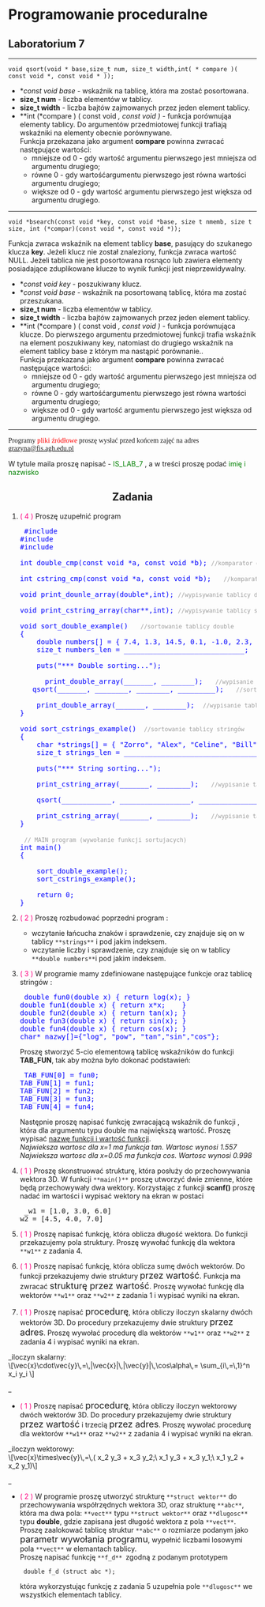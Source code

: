 # Programowanie proceduralne

## Laboratorium 7

* * *

    void qsort(void * base,size_t num, size_t width,int( * compare )( const void *, const void * ));

*   **const void *base** - wskaźnik na tablicę, która ma zostać posortowana.
*   **size_t num** - liczba elementów w tablicy.
*   **size_t width** - liczba bajtów zajmowanych przez jeden element tablicy.
*   **int (*compare ) ( const void *, const void *)** - funkcja porównująa elementy tablicy. Do argumentów przedmiotowej funkcji trafiają wskaźniki na elementy obecnie porównywane.  
    Funkcja przekazana jako argument **compare** powinna zwracać następujące wartości:
    *   mniejsze od 0 - gdy wartość argumentu pierwszego jest mniejsza od argumentu drugiego;
    *   równe 0 - gdy wartośćargumentu pierwszego jest równa wartości argumentu drugiego;
    *   większe od 0 - gdy wartość argumentu pierwszego jest większa od argumentu drugiego.

* * *

    void *bsearch(const void *key, const void *base, size t nmemb, size t size, int (*compar)(const void *, const void *));

Funkcja zwraca wskaźnik na element tablicy **base**, pasujący do szukanego klucza **key**. Jeżeli klucz nie został znaleziony, funkcja zwraca wartość NULL. Jeżeli tablica nie jest posortowana rosnąco lub zawiera elementy posiadające zduplikowane klucze to wynik funkcji jest nieprzewidywalny.

*   **const void *key** - poszukiwany klucz.
*   **const void *base** - wskaźnik na posortowaną tablicę, która ma zostać przeszukana.
*   **size_t num** - liczba elementów w tablicy.
*   **size_t width** - liczba bajtów zajmowanych przez jeden element tablicy.
*   **int (*compare ) ( const void *, const void *)** - funkcja porównująca klucze. Do pierwszego argumentu przedmiotowej funkcji trafia wskaźnik na element poszukiwany key, natomiast do drugiego wskaźnik na element tablicy base z którym ma nastąpić porównanie..  
    Funkcja przekazana jako argument **compare** powinna zwracać następujące wartości:
    *   mniejsze od 0 - gdy wartość argumentu pierwszego jest mniejsza od argumentu drugiego;
    *   równe 0 - gdy wartośćargumentu pierwszego jest równa wartości argumentu drugiego;
    *   większe od 0 - gdy wartość argumentu pierwszego jest większa od argumentu drugiego.

* * *

<span style="font-family: 'Lucida Console'">Programy <font color="red">pliki źródłowe</font> proszę wysłać przed końcem zajęć na adres <font color="green">grazyna@fis.agh.edu.pl</font>  

W tytule maila proszę napisać - <font color="green">IS_LAB_7</font> , a w treści proszę podać <font color="green">imię i nazwisko</font></span>  

<div align="center">

## Zadania

</div>

1.  <font color="#ff0080">( 4 )</font> Proszę uzupełnić program

    <pre><tt> <font color="blue">#include <stdio.h>
    #include <stdlib.h>
    #include <string.h>

    int double_cmp(const void *a, const void *b); <small><font color="#9d9d9d">//komparator dla double</font> </small>  

    int cstring_cmp(const void *a, const void *b);   <small><font color="#9d9d9d">//komparator dla stringów</font></small>  

    void print_dounle_array(double*,int); <small><font color="#9d9d9d">//wypisywanie tablicy double</font></small>  

    void print_cstring_array(char**,int); <small><font color="#9d9d9d">//wypisywanie tablicy string'ów</font></small>  

    void sort_double_example()   <small><font color="#9d9d9d">//sortowanie tablicy double</font></small>
    {
        double numbers[] = { 7.4, 1.3, 14.5, 0.1, -1.0, 2.3, 1,2, 43.0, 2.0, -4.7, 5.8 };
        size_t numbers_len = _____________________________;  <small><font color="#9d9d9d">//określenie długości tablicy</font></small>

        puts("*** Double sorting...");

          print_double_array(_______, ________);   <small><font color="#9d9d9d">//wypisanie tablicy przed sortowaniem</font> </small>
       qsort(_______, ________, ________, _________);   <small><font color="#9d9d9d">//sortowanie tablicy integer</font></small>

        print_double_array(_______, ________);  <small><font color="#9d9d9d">//wypisanie tablicy po sortowaniu</font> </small>
    }

    void sort_cstrings_example() <small> <font color="#9d9d9d">//sortowanie tablicy stringów</font></small>
    {
        char *strings[] = { "Zorro", "Alex", "Celine", "Bill", "Forest", "Dexter"};
        size_t strings_len = ________________________________;   <small><font color="#9d9d9d">//okreslenie długości tablicy</font></small>

        puts("*** String sorting...");

        print_cstring_array(_______, ________);   <small><font color="#9d9d9d">//wypisanie tablicy przed sortowaniem</font> </small>

        qsort(____________, _________________, ________________, ___________________);  <small><font color="#9d9d9d">//sortowanie tablicy stringów</font></small>

        print_cstring_array(_______, ________);   <small><font color="#9d9d9d">//wypisanie tablicy po sortowaniu</font> </small>
    }

     <small><font color="#9d9d9d">// MAIN program (wywołanie funkcji sortujacych)</font> </small>
    int main()
    {

        sort_double_example();
        sort_cstrings_example();

        return 0;
    }</font> </tt></pre>

2.  <font color="#ff0080">( 2 )</font> Proszę rozbudować poprzedni program :
    *   wczytanie łańcucha znaków i sprawdzenie, czy znajduje się on w tablicy `**strings**` i pod jakim indeksem.
    *   wczytanie liczby i sprawdzenie, czy znajduje się on w tablicy `**double numbers**`i pod jakim indeksem.

5.  <font color="#ff0080">( 3 )</font> W programie mamy zdefiniowane następujące funkcje oraz tablicę stringów :

    <pre> <font color="blue">double fun0(double x) { return log(x); }
    double fun1(double x) { return x*x;    }
    double fun2(double x) { return tan(x); }
    double fun3(double x) { return sin(x); }
    double fun4(double x) { return cos(x); }
    char* nazwy[]={"log", "pow", "tan","sin","cos"};</font> </pre>

    Proszę stworzyć 5-cio elementową tablicę wskaźników do funkcji **TAB_FUN**, tak aby można było dokonać podstawień:

    <pre> <font color="blue">TAB_FUN[0] = fun0;
    TAB_FUN[1] = fun1;
    TAB_FUN[2] = fun2;
    TAB_FUN[3] = fun3;
    TAB_FUN[4] = fun4;</font> </pre>

    Następnie proszę napisać funkcję zwracającą wskaźnik do funkcji , która dla argumentu typu double ma największą wartość. Proszę wypisać <u>nazwę funkcji i wartość funkcji</u>.  
    _Najwieksza wartosc dla x=1 ma funkcja tan. Wartosc wynosi 1.557_ _Najwieksza wartosc dla x=0.05 ma funkcja cos. Wartosc wynosi 0.998_

8.  <font color="#ff0080">( 1 )</font> Proszę skonstruować strukturę, która posłuży do przechowywania wektora 3D. W funkcji `**main()**` proszę utworzyć dwie zmienne, które będą przechowywały dwa wektory. Korzystając z funkcji **scanf()** proszę nadać im wartości i wypisać wektory na ekran w postaci

    <pre> _w1 = [1.0, 3.0, 6.0]
    w2 = [4.5, 4.0, 7.0]_ </pre>

9.  <font color="#ff0080">( 1 )</font> Proszę napisać funkcję, która oblicza długość wektora. Do funkcji przekazujemy pola struktury. Proszę wywołać funkcję dla wektora `**w1**` z zadania 4.

12.  <font color="#ff0080">( 1 )</font> Proszę napisać funkcję, która oblicza sumę dwóch wektorów. Do funkcji przekazujemy dwie struktury <font size="4">przez wartość</font>. Funkcja ma zwracać <font size="4">strukturę przez wartość</font>. Proszę wywołać funkcję dla wektorów `**w1**` oraz `**w2**` z zadania 1 i wypisać wyniki na ekran.

15.  <font color="#ff0080">( 1 )</font> Proszę napisać <font size="4">procedurę</font>, która obliczy iloczyn skalarny dwóch wektorów 3D. Do procedury przekazujemy dwie struktury <font size="4">przez adres</font>. Proszę wywołać procedurę dla wektorów `**w1**` oraz `**w2**` z zadania 4 i wypisać wyniki na ekran.

<div>_iloczyn skalarny:

<div class="math" align:="" baselinekomentarz="">\[\vec{x}\cdot\vec{y}\,=\,|\vec{x}|\,|\vec{y}|\,\cos\alpha\,= \sum_{i\,=\,1}^n x_i y_i \]</div>

_  

*   <font color="#ff0080">( 1 )</font> Proszę napisać <font size="4">procedurę</font>, która obliczy iloczyn wektorowy dwóch wektorów 3D. Do procedury przekazujemy dwie struktury <font size="4">przez wartość</font> i trzecią <font size="4">przez adres</font>. Proszę wywołać procedurę dla wektorów `**w1**` oraz `**w2**` z zadania 4 i wypisać wyniki na ekran.  

<div>_iloczyn wektorowy:

<div class="math" align:="" baselinekomentarz="">\[\vec{x}\times\vec{y}\,=\,( x_2 y_3 + x_3 y_2;\ x_1 y_3 + x_3 y_1;\ x_1 y_2 + x_2 y_1)\]</div>

_  

*   <font color="#ff0080">( 2 )</font> W programie proszę utworzyć strukturę `**struct wektor**` do przechowywania współrzędnych wektora 3D, oraz strukturę `**abc**`, która ma dwa pola: `**vect**` typu `**struct wektor**` oraz `**dlugosc**` typu **double**, gdzie zapisana jest długość wektora z pola `**vect**`.  
    Proszę zaalokować tablicę struktur `**abc**` o rozmiarze podanym jako <font size="4">parametr wywołania programu</font>, wypełnić liczbami losowymi pola `**vect**` w elemantach tablicy.  
    Proszę napisać funkcję `**f_d** `zgodną z podanym prototypem

         double f_d (struct abc *);

    która wykorzystując funkcję z zadania 5 uzupełnia pole `**dlugosc**` we wszystkich elementach tablicy.</div>

</div>
